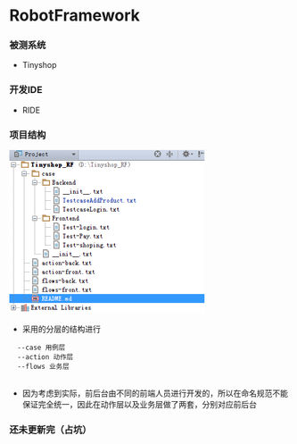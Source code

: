 # RobotFramework
### 被测系统
* Tinyshop
### 开发IDE
* RIDE

### 项目结构
![img](https://github.com/ericyishi/img-folder/blob/master/RF/structure.png)
* 采用的分层的结构进行
```
  --case 用例层
  --action 动作层
  --flows 业务层
  
```

* 因为考虑到实际，前后台由不同的前端人员进行开发的，所以在命名规范不能保证完全统一，因此在动作层以及业务层做了两套，分别对应前后台
### 还未更新完（占坑）




